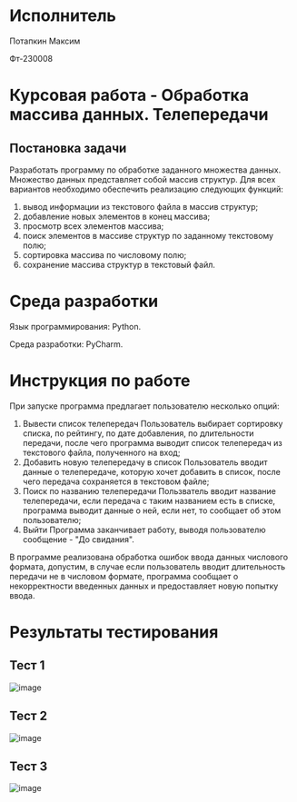 # Исполнитель
Потапкин Максим

Фт-230008
# Курсовая работа - Обработка массива данных. Телепередачи
## Постановка задачи
Разработать программу по обработке заданного множества данных.
Множество данных представляет собой массив структур. Для всех вариантов
необходимо обеспечить реализацию следующих функций:
1. вывод информации из текстового файла в массив структур;
2. добавление новых элементов в конец массива;
3. просмотр всех элементов массива;
4. поиск элементов в массиве структур по заданному текстовому полю;
5. сортировка массива по числовому полю;
6. сохранение массива структур в текстовый файл.

# Среда разработки
Язык программирования: Python.

Среда разработки: PyCharm.

# Инструкция по работе
При запуске программа предлагает пользователю несколько опций:
1. Вывести список телепередач
     Пользователь выбирает сортировку списка, по рейтингу, по дате добавления, по длительности передачи, после чего программа выводит список телепередач из текстового файла, полученного на вход;
2. Добавить новую телепередачу в список
     Пользователь вводит данные о телепередаче, которую хочет добавить в список, после чего передача сохраняется в текстовом файле;
3. Поиск по названию телепередачи
     Пользватель вводит название телепередачи, если передача с таким названием есть в списке, программа выводит данные о ней, если нет, то сообщает об этом пользователю;
4. Выйти
     Программа заканчивает работу, выводя пользователю сообщение - "До свидания".
   
В программе реализована обработка ошибок ввода данных числового формата, допустим, в случае если пользователь вводит длительность передачи не в числовом формате, программа сообщает о некорректности введенных данных и предоставляет новую попытку ввода.

# Результаты тестирования
## Тест 1
![image](https://github.com/user-attachments/assets/0c8f3107-9057-486c-bfb5-19155e3e244f)

## Тест 2
![image](https://github.com/user-attachments/assets/3bcf0672-03ae-4916-b55c-759259c2fa70)

## Тест 3
![image](https://github.com/user-attachments/assets/de0e9706-4526-4474-8640-1efc2e5203a5)

